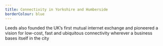 ```yaml
---
title: Connectivity in Yorkshire and Humberside
borderColour: blue
---
```

Leeds also founded the UK’s first mutual internet exchange and pioneered a vision for low-cost, fast and ubiquitous connectivity wherever a business bases itself in the city